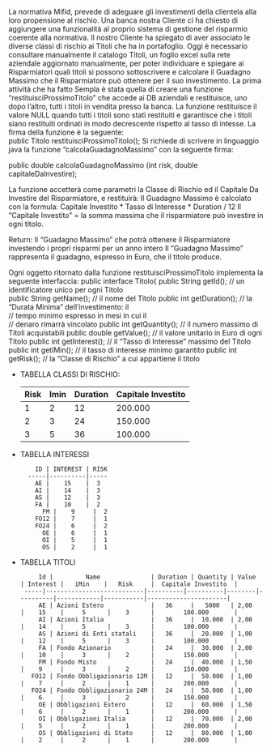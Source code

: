 La normativa Mifid, prevede di adeguare gli investimenti della clientela alla loro propensione al rischio. 
Una banca nostra Cliente ci ha chiesto di aggiungere una funzionalità al proprio sistema di gestione del risparmio coerente alla normativa. 
Il nostro Cliente ha spiegato di aver associato le diverse classi di rischio ai Titoli che ha in portafoglio. 
Oggi è necessario consultare manualmente il catalogo Titoli, un foglio excel sulla rete aziendale aggiornato manualmente, per poter individuare e spiegare ai Risparmiatori quali titoli si possono sottoscrivere e calcolare il Guadagno Massimo che il Risparmiatore può ottenere per il suo investimento.
La prima attività che ha fatto Sempla è stata quella di creare una funzione “restituisciProssimoTitolo” che accede ai DB aziendali e restituisce,     uno dopo l’altro, tutti i titoli in vendita presso la banca. La funzione restituisce il valore NULL quando tutti i titoli sono stati restituiti e 	garantisce che i titoli siano restituiti ordinati in modo decrescente rispetto al tasso di intesse. La firma della funzione è la seguente:            
public Titolo restituisciProssimoTitolo(); 
Si richiede di scrivere in linguaggio java la funzione “calcolaGuadagnoMassimo” con la seguente firma: 
	
public double calcolaGuadagnoMassimo (int risk, double capitaleDaInvestire); 
	
	
La funzione accetterà come parametri la Classe di Rischio ed il Capitale Da Investire del Risparmiatore, e restituirà: 
		 Il Guadagno Massimo è calcolato con la formula: 
		 Capitale Investito * Tasso di Interesse * Duration / 12 
		 Il “Capitale Investito” =  la somma massima che il risparmiatore può investire in ogni titolo. 

Return: 
			Il “Guadagno Massimo” che potrà ottenere il Risparmiatore investendo i propri risparmi per un anno intero 
			Il “Guadagno Massimo” rappresenta il guadagno, espresso in Euro, che il titolo produce. 
			
Ogni oggetto ritornato dalla funzione restituisciProssimoTitolo implementa la seguente interfaccia: 
			public interface Titolo{ 
			public String getId();		// un identificatore unico per ogni Titolo  
			public String getName();	// il nome del Titolo 
			public int getDuration();	// la “Durata Minima” dell’investimento: il  
			// tempo minimo espresso in mesi in cui il  
			// denaro rimarrà vincolato 
			public int getQuantity();	// il numero massimo di Titoli acquistabili 
			public double getValue();	// il valore unitario in Euro di ogni Titolo 
			public int getInterest();	// il “Tasso di Interesse” massimo del Titolo 
			public int getIMin();		// il tasso di interesse minimo garantito 
			public int getRisk();		// la “Classe di Rischio” a cui appartiene il titolo 
			
			
-	TABELLA CLASSI DI RISCHIO:
					
	  Risk | Imin | Duration | Capitale Investito 
	  -----|------|----------|-------------------- 
	    1  |  2   |    12    |      200.000 
	    2  |  3   |    24    |      150.000 
	    3  |  5   |    36    |      100.000 
	      
	      
	      
- TABELLA INTERESSI 
	      
	      ID | INTEREST | RISK
	    -----|----------|-----
	      AE |    15    |  3
	      AI |    14    |  3
	      AS |    12    |  3
	      FA |    10    |  2
		    FM |    9     |  2
		  FO12 |    7     |  1
		  FO24 |    6     |  2
		    OE |    6     |  1
		    OI |    5     |  1
		    OS |    2     |  1
		    
		    
- TABELLA TITOLI		    
		    
		   Id |         Name              | Duration | Quantity | Value  | Interest |   iMin    |   Risk     |  Capitale Investito  |
	   -----|---------------------------|----------|----------|--------|----------|------------|-----------|----------------------|
		   AE | Azioni Estero             |   36     |   5000   | 2,00   |    15    |     5      |    3      |        100.000       | 
		   AI | Azioni Italia             |   36     |  10.000  | 2,00   |    14    |     5      |    3      |        100.000       | 
		   AS | Azioni di Enti statali    |   36     |  20.000  | 1,00   |    12    |     5      |    3      |        100.000       | 
		   FA | Fondo Azionario           |   24     |  30.000  | 2,00   |    10    |     3      |    2      |        150.000       | 
		   FM | Fondo Misto               |   24     |  40.000  | 1,50   |    9     |     3      |    2      |        150.000       | 
		 FO12 | Fondo Obbligazionario 12M |   12     |  50.000  | 1,00   |    7     |     2      |    1      |        200.000       | 
		 FO24 | Fondo Obbligazionario 24M |   24     |  50.000  | 1,00   |    6     |     3      |    2      |        150.000       | 
		   OE | Obbligazioni Estero       |   12     |  60.000  | 1,50   |    6     |     2      |    1      |        200.000       | 
		   OI | Obbligazioni Italia       |   12     |  70.000  | 2,00   |    5     |     2      |    1      |        200.000       | 
		   OS | Obbligazioni di Stato     |   12     |  80.000  | 1,00   |    2     |     2      |    1      |        200.000       |
		    
	      